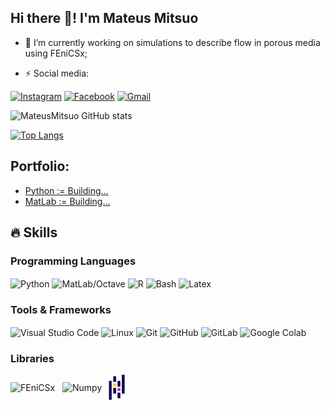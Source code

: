 ## Hi there 👋! I'm Mateus Mitsuo

- 🔭 I’m currently working on simulations to describe flow in porous media using FEniCSx;
<!-- - ⚡ Fun fact: ... -->

<!-- Dropdown -->
 
- ⚡ Social media:

[![Instagram](https://img.shields.io/badge/Instagram-E4405F?style=for-the-badge&logo=instagram&logoColor=white
)](https://www.instagram.com/mateusmitsuo/) [![Facebook](https://img.shields.io/badge/Facebook-1877F2?style=for-the-badge&logo=facebook&logoColor=white
)](https://www.facebook.com/mateus.mitsuo)  [![Gmail](https://img.shields.io/static/v1?message=Gmail&logo=gmail&label=&color=D14836&logoColor=white&labelColor=&style=for-the-badge)](mailto:mateusmitsuo@gmail.com)

</details>

![MateusMitsuo GitHub stats](https://github-readme-stats.vercel.app/api?username=MateusMitsuo&show_icons=true&theme=dracula)

[![Top Langs](https://github-readme-stats.vercel.app/api/top-langs/?username=MateusMitsuo&layout=donut)](https://github.com/MateusMitsuo/github-readme-stats)

<!-- Portfolio -->
## Portfolio:
- [Python := Building...](https://github.com/MateusMitsuo/Codes)
- [MatLab := Building...](https://github.com/MateusMitsuo/Codes)

## 🔥 Skills
<!-- Skills: Programming Languages -->
<div style="flex-basis: 48%;">
  <h3>Programming Languages</h3>
  <img align="center" alt="Python" height="30" width="40" src="https://cdn.jsdelivr.net/gh/devicons/devicon@latest/icons/python/python-original.svg" />
  <img align="center" alt="MatLab/Octave" height="30" width="40" src="https://cdn.jsdelivr.net/gh/devicons/devicon@latest/icons/matlab/matlab-original.svg" />
  <img align="center" alt="R" height="30" width="40" src="https://cdn.jsdelivr.net/gh/devicons/devicon@latest/icons/r/r-original.svg" />
  <img align="center" alt="Bash" height="30" width="40" src="https://cdn.jsdelivr.net/gh/devicons/devicon@latest/icons/bash/bash-original.svg" />
  <img align="center" alt="Latex" height="30" width="40" src="https://cdn.jsdelivr.net/gh/devicons/devicon@latest/icons/latex/latex-original.svg" />
</div>
          
<!-- Skills: Tools & Frameworks -->
<div style="flex-basis: 48%;">
  <h3>Tools & Frameworks</h3>
  <img align="center" alt="Visual Studio Code" height="30" width="40" src="https://cdn.jsdelivr.net/gh/devicons/devicon@latest/icons/visualstudio/visualstudio-original.svg" />
  <img align="center" alt="Linux" height="30" width="40" src="https://cdn.jsdelivr.net/gh/devicons/devicon@latest/icons/linux/linux-original.svg" />
  <img align="center" alt="Git" height="30" width="40" src="https://cdn.jsdelivr.net/gh/devicons/devicon@latest/icons/git/git-original-wordmark.svg" />
  <img align="center" alt="GitHub" height="30" width="40" src="https://cdn.jsdelivr.net/gh/devicons/devicon@latest/icons/github/github-original-wordmark.svg" />
  <img align="center" alt="GitLab" height="30" width="40" src="https://cdn.jsdelivr.net/gh/devicons/devicon@latest/icons/gitlab/gitlab-original-wordmark.svg" />
  <img align="center" alt="Google Colab" height="30" width="40" src="https://upload.wikimedia.org/wikipedia/commons/d/d0/Google_Colaboratory_SVG_Logo.svg" />
</div>

<!-- Skills: Libraries -->
<div style="flex-basis: 48%;">
  <h3>Libraries</h3>
  <img align="center" alt="FEniCSx" height="35" width="25" src="https://fenicsproject.org/assets/logo/fenics_logo.png" />
   &nbsp;
  <img align="center" alt="Numpy" height="30" width="40" src="https://cdn.jsdelivr.net/gh/devicons/devicon/icons/numpy/numpy-original.svg">
  <img align="center" alt="Pandas" src="https://raw.githubusercontent.com/devicons/devicon/2ae2a900d2f041da66e950e4d48052658d850630/icons/pandas/pandas-original.svg" alt="pandas" width="40" height="40"/>  
</div>

<!-- 
## Online courses
[![Udemy](https://img.shields.io/badge/Udemy-EC5252?style=for-the-badge&logo=Udemy&logoColor=white)](https://www.udemy.com/user/Mateus-Mitsuo/)
[![Coursera](https://img.shields.io/badge/Coursera-0056D2?style=for-the-badge&logo=Coursera&logoColor=white)](https://www.coursera.org/user/5060d19f4e86757542e44f3f5717cb56)
-->

<!-- 
## Contact

[![Linkedin](https://img.shields.io/badge/LinkedIn-0077B5?style=for-the-badge&logo=linkedin&logoColor=white)](https://www.linkedin.com/in/juniormar-organista-1762802a/)

-->

<!-- 
## Pacman
<picture>
  <source media="(prefers-color-scheme: dark)" srcset="https://raw.githubusercontent.com/MateusMitsuo/MateusMitsuo/output/pacman-contribution-graph-dark.svg">
  <source media="(prefers-color-scheme: light)" srcset="https://raw.githubusercontent.com/MateusMitsuo/MateusMitsuo/output/pacman-contribution-graph.svg">
  <img alt="pacman contribution graph" src="https://raw.githubusercontent.com/MateusMitsuo/MateusMitsuo/output/pacman-contribution-graph.svg">
</picture>

-->
